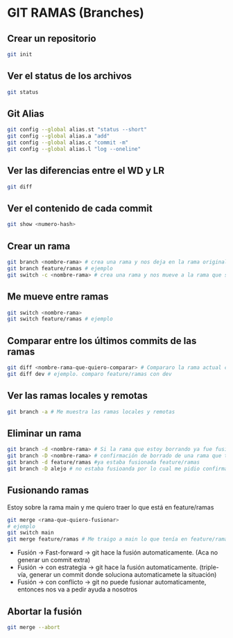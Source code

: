 # GIT RAMAS (Branches)

## Crear un repositorio

```sh
git init
```

## Ver el status de los archivos

```sh
git status
```

## Git Alias

```sh
git config --global alias.st "status --short"
git config --global alias.a "add"
git config --global alias.c "commit -m"
git config --global alias.l "log --oneline"
```

## Ver las diferencias entre el WD y LR

```sh
git diff
``` 

## Ver el contenido de cada commit

```sh
git show <numero-hash>
```

## Crear un rama

```sh
git branch <nombre-rama> # crea una rama y nos deja en la rama original
git branch feature/ramas # ejemplo
git switch -c <nombre-rama> # crea una rama y nos mueve a la rama que se creo
```

## Me mueve entre ramas

```sh
git switch <nombre-rama>
git switch feature/ramas # ejemplo
``` 

## Comparar entre los últimos commits de las ramas

```sh
git diff <nombre-rama-que-quiero-comparar> # Compararo la rama actual contra la rama que indico
git diff dev # ejemplo. comparo feature/ramas con dev
```

## Ver las ramas locales y remotas

```sh
git branch -a # Me muestra las ramas locales y remotas
```

## Eliminar un rama 

```sh
git branch -d <nombre-rama> # Si la rama que estoy borrando ya fue fusionada me va a borrar la rama.
git branch -D <nombre-rama> # confirmación de borrado de una rama que todavía no ha sido fusionada en el repositorio
git branch -d feature/ramas #ya estaba fusionada feature/ramas
git branch -D alejo # no estaba fusioanda por lo cual me pidio confirmación
```

## Fusionando ramas
Estoy sobre la rama main y me quiero traer lo que está en feature/ramas

```sh
git merge <rama-que-quiero-fusionar>
# ejemplo
git switch main 
git merge feature/ramas # Me traigo a main lo que tenía en feature/ramas
```

* Fusión -> Fast-forward -> git hace la fusión automaticamente. (Aca no generar un commit extra)
* Fusión -> con estrategia -> git hace la fusión automaticamente. (triple-vía, generar un commit donde soluciona automaticamete la situación) 
* Fusión -> con conflicto -> git no puede fusionar automaticamente, entonces nos va a pedir ayuda a nosotros

## Abortar la fusión

```sh
git merge --abort
```






